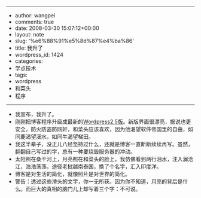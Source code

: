 - --
- author: wangpei
- comments: true
- date: 2008-03-30 15:07:12+00:00
- layout: note
- slug: '%e6%88%91%e5%8d%87%e4%ba%86'
- title: 我升了
- wordpress_id: 1424
- categories:
- 学点技术
- tags:
- wordpress
- 和菜头
- 程序
- --
- 我宣布，我升了。
- 刚刚把博客程序升级成最新的[Wordpress2.5版](http://wordpress.org/download/)。新版界面很漂亮，据说也更安全，防火防盗防网奸，和菜头应该喜欢，因为他渴望软件帝国里的自由，如同鹿渴望溪水，如同牛渴望梯田。
- 我这半辈子，没正儿八经坚持过什么，还就是博客一直断断续续再写。虽然，翻翻自己写过的字，总有一种要烧毁服务器的冲动。
- 太阳照在桑干河上，月亮照在和菜头的脸上，我仿佛看到两行泪水，注入澜沧江，浩浩荡荡，途径老挝越南泰国，换了个名字，汇入印度洋。
- 博客是对生活的简化，就像照片是对世界的简化。
- 警告：透过这些滑头的文字，你一无所获。因为你不知道，月亮的背后是什么。而巨大的真相的脑门儿上却写着三个字：不可说。
